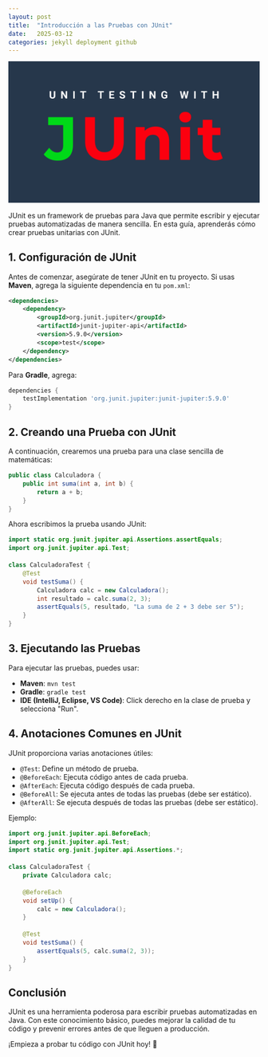 ```yaml
---
layout: post
title:  "Introducción a las Pruebas con JUnit"
date:   2025-03-12 
categories: jekyll deployment github
---
```


![JUnit](../assets/images/JUnit.svg)

JUnit es un framework de pruebas para Java que permite escribir y ejecutar pruebas automatizadas de manera sencilla. En esta guía, aprenderás cómo crear pruebas unitarias con JUnit.

## 1. Configuración de JUnit

Antes de comenzar, asegúrate de tener JUnit en tu proyecto. Si usas **Maven**, agrega la siguiente dependencia en tu `pom.xml`:

```xml
<dependencies>
    <dependency>
        <groupId>org.junit.jupiter</groupId>
        <artifactId>junit-jupiter-api</artifactId>
        <version>5.9.0</version>
        <scope>test</scope>
    </dependency>
</dependencies>
```

Para **Gradle**, agrega:

```gradle
dependencies {
    testImplementation 'org.junit.jupiter:junit-jupiter:5.9.0'
}
```

## 2. Creando una Prueba con JUnit

A continuación, crearemos una prueba para una clase sencilla de matemáticas:

```java
public class Calculadora {
    public int suma(int a, int b) {
        return a + b;
    }
}
```

Ahora escribimos la prueba usando JUnit:

```java
import static org.junit.jupiter.api.Assertions.assertEquals;
import org.junit.jupiter.api.Test;

class CalculadoraTest {
    @Test
    void testSuma() {
        Calculadora calc = new Calculadora();
        int resultado = calc.suma(2, 3);
        assertEquals(5, resultado, "La suma de 2 + 3 debe ser 5");
    }
}
```

## 3. Ejecutando las Pruebas

Para ejecutar las pruebas, puedes usar:

- **Maven**: `mvn test`
- **Gradle**: `gradle test`
- **IDE (IntelliJ, Eclipse, VS Code)**: Click derecho en la clase de prueba y selecciona "Run".

## 4. Anotaciones Comunes en JUnit

JUnit proporciona varias anotaciones útiles:

- `@Test`: Define un método de prueba.
- `@BeforeEach`: Ejecuta código antes de cada prueba.
- `@AfterEach`: Ejecuta código después de cada prueba.
- `@BeforeAll`: Se ejecuta antes de todas las pruebas (debe ser estático).
- `@AfterAll`: Se ejecuta después de todas las pruebas (debe ser estático).

Ejemplo:

```java
import org.junit.jupiter.api.BeforeEach;
import org.junit.jupiter.api.Test;
import static org.junit.jupiter.api.Assertions.*;

class CalculadoraTest {
    private Calculadora calc;

    @BeforeEach
    void setUp() {
        calc = new Calculadora();
    }

    @Test
    void testSuma() {
        assertEquals(5, calc.suma(2, 3));
    }
}
```

## Conclusión

JUnit es una herramienta poderosa para escribir pruebas automatizadas en Java. Con este conocimiento básico, puedes mejorar la calidad de tu código y prevenir errores antes de que lleguen a producción.

¡Empieza a probar tu código con JUnit hoy! 🚀

